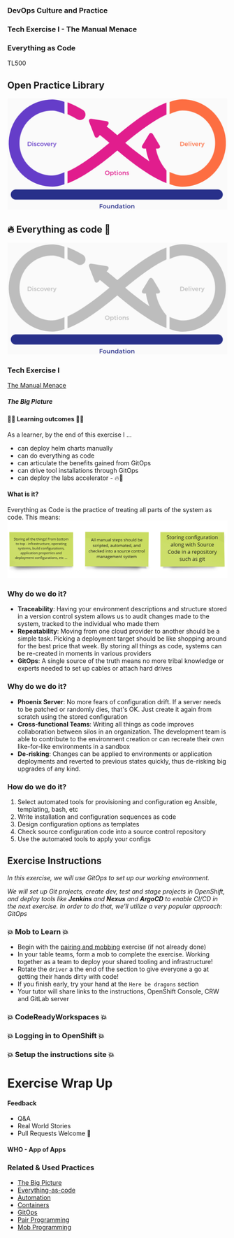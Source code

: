 <!-- .slide: data-background-image="images/RH_NewBrand_Background.png" -->
### DevOps Culture and Practice <!-- .element: class="course-title" -->
### Tech Exercise I  - The Manual Menace <!-- .element: class="title-color" -->
### Everything as Code <!-- .element: class="title-color" -->
TL500 <!-- .element: class="title-color" -->



<div class="r-stack">
<div class="fragment fade-out" data-fragment-index="0" >
  <h2>Open Practice Library</h2>
  <img src="images/opl-complete.png">
</div>
<div class="fragment current-visible" data-fragment-index="0" >
  <h2>🔥 Everything as code 🦄</h2>
  <a target="_blank" href="https://openpracticelibrary.com/practice/test-automation/">
  <img src="images/opl-foundation.png">
  </a>
</div>
</div>



### Tech Exercise I
[The Manual Menace](https://starwarsintrocreator.kassellabs.io/?ref=redirect#!/DMqYlqu9pjOZKwUq1zvZ)



##### The Big Picture <!-- .element: class="title-bottom-left" -->
<!-- .slide: data-background-size="contain" data-background-image="https://rht-labs.com/tech-exercise/1-the-manual-menace/images/big-picture-tools.jpg", class="white-style" -->



#### 🧑‍🏫 Learning outcomes 🧑‍💻
As a learner, by the end of this exercise I ...
* can deploy helm charts manually
* can do everything as code 
* can articulate the benefits gained from GitOps
* can drive tool installations through GitOps
* can deploy the labs accelerator - 🔥🦄
<!--
--->



#### What is it?
Everything as Code is the practice of treating all parts of the system as code. This means:
![what-it-is](images/tech-exercise-i/what-it-is.png) <!-- .element: class="image-no-shadow image-full-width" -->
<!--
* Storing configuration along with Source Code in a repository such as git
* All manual steps should be scripted, automated, and checked into a source control management system.
* Storing all the things! From bottom to top - infrastructure, operating systems, build configurations, application properties and deployment configurations, etc ...
--->



### Why do we do it?
* **Traceability**: Having your environment descriptions and structure stored in a version control system allows us to audit changes made to the system, tracked to the individual who made them
* **Repeatability**: Moving from one cloud provider to another should be a simple task. Picking a deployment target should be like shopping around for the best price that week. By storing all things as code, systems can be re-created in moments in various providers
* **GitOps**: A single source of the truth means no more tribal knowledge or experts needed to set up cables or attach hard drives



### Why do we do it?
* **Phoenix Server**: No more fears of configuration drift. If a server needs to be patched or randomly dies, that's OK. Just create it again from scratch using the stored configuration
* **Cross-functional Teams**: Writing all things as code improves collaboration between silos in an organization. The development team is able to contribute to the environment creation or can recreate their own like-for-like environments in a sandbox
* **De-risking**: Changes can be applied to environments or application deployments and reverted to previous states quickly, thus de-risking big upgrades of any kind.



### How do we do it?
1. Select automated tools for provisioning and configuration eg Ansible, templating, bash, etc
2. Write installation and configuration sequences as code
3. Design configuration options as templates
4. Check source configuration code into a source control repository
5. Use the automated tools to apply your configs



## Exercise Instructions



_In this exercise, we will use GitOps to set up our working environment._

_We will set up Git projects, create dev, test and stage projects in OpenShift, and deploy tools like **Jenkins** and **Nexus** and ***ArgoCD*** to enable CI/CD in the next exercise. In order to do that, we’ll utilize a very popular approach: GitOps_



### 💥 Mob to Learn 💥
* Begin with the [pairing and mobbing](?name=pairing-and-mobbing) exercise (if not already done)
* In your table teams, form a mob to complete the exercise. Working together as a team to deploy your shared tooling and infrastructure!
* Rotate the `driver` a the end of the section to give everyone a go at getting their hands dirty with code!
* If you finish early, try your hand at the `Here be dragons` section
* Your tutor will share links to the instructions, OpenShift Console, CRW and GitLab server



### 💥 CodeReadyWorkspaces 💥 <!-- .element: class="title-bottom-left" -->
<!-- .slide: data-background-size="contain" data-background-image="images/tech-exercise-i/crw.png", class="white-style" data-background-opacity="1"	 -->



### 💥 Logging in to OpenShift 💥 <!-- .element: class="title-bottom-left" -->
<!-- .slide: data-background-size="contain" data-background-image="images/tech-exercise-i/oc-login.png", class="white-style" data-background-opacity="1"	 -->



### 💥 Setup the instructions site 💥 <!-- .element: class="title-bottom-left" -->
<!-- .slide: data-background-size="contain" data-background-image="images/tech-exercise-i/instructions.png", class="black-style" data-background-opacity="1"	 -->



# Exercise Wrap Up



#### Feedback
* Q&A
* Real World Stories
* Pull Requests Welcome 🦄



#### WHO - App of Apps <!-- .element: class="title-bottom-left" -->
<!-- .slide: data-background-size="contain" data-background-image="images/tech-exercise-ii/example-who.png", class="black-style" data-background-opacity="1"	 -->



<!-- .slide: data-background-image="images/chef-background.png", class="white-style" -->
### Related & Used Practices
- [The Big Picture](https://openpracticelibrary.com/practice/teh-big-picture)
- [Everything-as-code](https://openpracticelibrary.com/practice/everything-as-code)
- [Automation](https://openpracticelibrary.com/practice/)
- [Containers](https://openpracticelibrary.com/practice/)
- [GitOps](https://openpracticelibrary.com/practice/gitops)
- [Pair Programming](https://openpracticelibrary.com/practice/pair-programming)
- [Mob Programming](https://openpracticelibrary.com/practice/mob-programming)